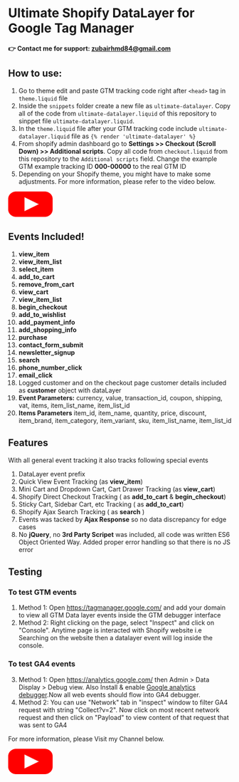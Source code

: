 # Ultimate Shopify DataLayer for Google Tag Manager
**👉 Contact me for support: zubairhmd84@gmail.com** 

## How to use: 
1. Go to theme edit and paste GTM tracking code right after `<head>` tag in `theme.liquid` file
2. Inside the `snippets` folder create a new file as `ultimate-datalayer`. Copy all of the code from `ultimate-datalayer.liquid` of this repository to sinppet file `ultimate-datalayer.liquid`.
3. In the `theme.liquid` file after your GTM tracking code include `ultimate-datalayer.liquid` file as `{% render 'ultimate-datalayer' %}`
4. From shopify admin dashboard go to **Settings >> Checkout (Scroll Down) >> Additional scripts**. Copy all code from `checkout.liquid` from this repository to the  `Additional scripts` field. Change the example GTM example tracking ID **000-00000** to the real GTM ID
5. Depending on your Shopify theme, you might have to make some adjustments. For more information, please refer to the video below.

<a href="https://www.youtube.com/@ZubairAdsPro" target="_blank"><img src="images/play-png.png" width="100"/></a>
### 


## Events Included! ##
1. **view_item**
2. **view_item_list**
3. **select_item**
4. **add_to_cart**
5. **remove_from_cart**
6. **view_cart**
7. **view_item_list**
8. **begin_checkout**
9. **add_to_wishlist**
10. **add_payment_info**
11. **add_shopping_info**
12. **purchase**
13. **contact_form_submit**
14. **newsletter_signup**
15. **search**
16. **phone_number_click**
17. **email_click**
18. Logged customer and on the checkout page customer details included as **customer** object with dataLayer
19. **Event Parameters:** currency, value, transaction_id, coupon, shipping, vat, items, item_list_name, item_list_id
20. **Items Parameters** item_id, item_name, quantity, price, discount, item_brand, item_category, item_variant, sku, item_list_name, item_list_id

## Features ##
With all general event tracking it also tracks following special events 
1. DataLayer event prefix
2. Quick View Event Tracking (as **view_item**)
3. Mini Cart and Dropdown Cart, Cart Drawer Tracking (as **view_cart**)
4. Shopify Direct Checkout Tracking ( as **add_to_cart** & **begin_checkout**)
5. Sticky Cart, Sidebar Cart, etc Tracking ( as **add_to_cart**)
6. Shopify Ajax Search Tracking ( as **search** )
7. Events was tacked by **Ajax Response** so no data discrepancy for edge cases
8. No **jQuery**, no **3rd Party Scripet** was included, all code was written ES6 Object Oriented Way. Added proper error handling so that there is no JS error

## Testing ##
### To test GTM events ###
1. Method 1: Open https://tagmanager.google.com/ and add your domain to view all GTM Data layer events inside the GTM debugger interface
2. Method 2: Right clicking on the page, select "Inspect" and click on "Console". Anytime page is interacted with Shopify website i.e Searching on the website then a datalayer event will log inside the console.
### To test GA4 events ###
3. Method 1: Open https://analytics.google.com/ then Admin > Data Display > Debug view. Also Install & enable <a href="https://chromewebstore.google.com/detail/google-analytics-debugger/jnkmfdileelhofjcijamephohjechhna" target="_blank">Google analytics debugger</a>.Now all web events should flow into GA4 debugger.
5. Method 2: You can use "Network" tab in "inspect" window to filter GA4 request with string "Collect?v=2". Now click on most recent network request and then click on "Payload" to view content of that request that was sent to GA4



For more information, please Visit my Channel below.

<a href="https://www.youtube.com/@ZubairAdsPro" target="_blank"><img src="images/play-png.png" width="100"/></a>

